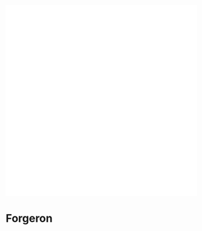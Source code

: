 <div class="icon-container">
  <img src="../_media/metiers/Forgeron.png" alt="Forgeron" class="icon-title" data-no-zoom />

# Forgeron <!-- {docsify-ignore} -->

</div>